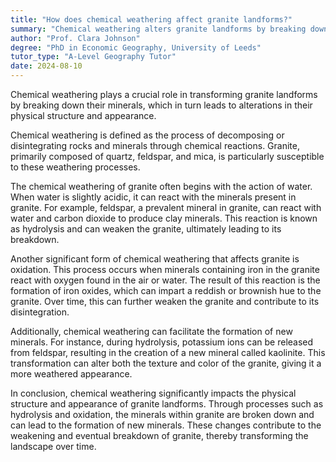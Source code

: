```yaml
---
title: "How does chemical weathering affect granite landforms?"
summary: "Chemical weathering alters granite landforms by breaking down their minerals, leading to changes in their physical structure and appearance."
author: "Prof. Clara Johnson"
degree: "PhD in Economic Geography, University of Leeds"
tutor_type: "A-Level Geography Tutor"
date: 2024-08-10
---
```


Chemical weathering plays a crucial role in transforming granite landforms by breaking down their minerals, which in turn leads to alterations in their physical structure and appearance.

Chemical weathering is defined as the process of decomposing or disintegrating rocks and minerals through chemical reactions. Granite, primarily composed of quartz, feldspar, and mica, is particularly susceptible to these weathering processes.

The chemical weathering of granite often begins with the action of water. When water is slightly acidic, it can react with the minerals present in granite. For example, feldspar, a prevalent mineral in granite, can react with water and carbon dioxide to produce clay minerals. This reaction is known as hydrolysis and can weaken the granite, ultimately leading to its breakdown.

Another significant form of chemical weathering that affects granite is oxidation. This process occurs when minerals containing iron in the granite react with oxygen found in the air or water. The result of this reaction is the formation of iron oxides, which can impart a reddish or brownish hue to the granite. Over time, this can further weaken the granite and contribute to its disintegration.

Additionally, chemical weathering can facilitate the formation of new minerals. For instance, during hydrolysis, potassium ions can be released from feldspar, resulting in the creation of a new mineral called kaolinite. This transformation can alter both the texture and color of the granite, giving it a more weathered appearance.

In conclusion, chemical weathering significantly impacts the physical structure and appearance of granite landforms. Through processes such as hydrolysis and oxidation, the minerals within granite are broken down and can lead to the formation of new minerals. These changes contribute to the weakening and eventual breakdown of granite, thereby transforming the landscape over time.
    